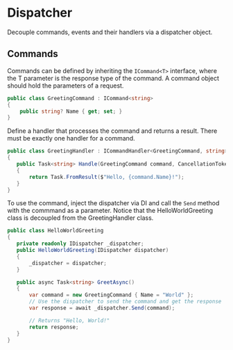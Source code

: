 # Dispatcher
Decouple commands, events and their handlers via a dispatcher object.

## Commands
Commands can be defined by inheriting the `ICommand<T>` interface, where the T parameter is the response type of the command. A command object should hold the parameters of a request.
```C#
public class GreetingCommand : ICommand<string>
{
    public string? Name { get; set; }
}

```
Define a handler that processes the command and returns a result. There must be exactly one handler for a command.
```C#
public class GreetingHandler : ICommandHandler<GreetingCommand, string>
{
   public Task<string> Handle(GreetingCommand command, CancellationToken cancellationToken)
   {
       return Task.FromResult($"Hello, {command.Name}!");
   }
}
```

To use the command, inject the dispatcher via DI and call the `Send` method with the commmand as a parameter. Notice that the HelloWorldGreeting class is decoupled from the GreetingHandler class.
```C#
public class HelloWorldGreeting
{
   private readonly IDispatcher _dispatcher;
   public HelloWorldGreeting(IDispatcher dispatcher)
   {
       _dispatcher = dispatcher;
   }

   public async Task<string> GreetAsync()
   {
       var command = new GreetingCommand { Name = "World" };
       // Use the dispatcher to send the command and get the response
       var response = await _dispatcher.Send(command);

       // Returns "Hello, World!"
       return response;
   }
}
```
